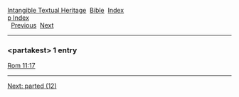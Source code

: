 [Intangible Textual Heritage](../../index)  [Bible](../index) 
[Index](index)   
[p Index](_p_)  
  [Previous](c08263)  [Next](c08265) 

------------------------------------------------------------------------

### &lt;partakest&gt; 1 entry

[Rom 11:17](../kjv/rom011.htm#017)  

------------------------------------------------------------------------

[Next: parted (12)](c08265)
